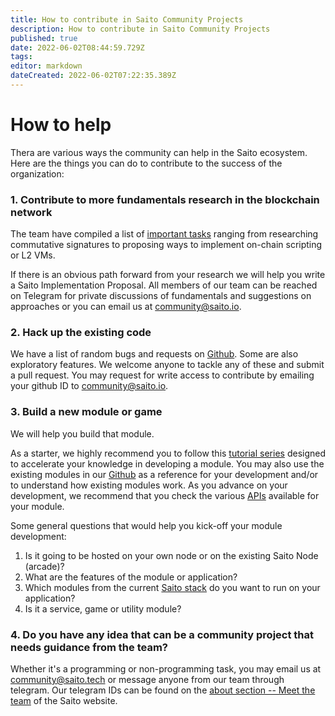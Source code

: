 ```yaml
---
title: How to contribute in Saito Community Projects
description: How to contribute in Saito Community Projects
published: true
date: 2022-06-02T08:44:59.729Z
tags: 
editor: markdown
dateCreated: 2022-06-02T07:22:35.389Z
---
```


# How to help

Thera are various ways the community can help in the Saito ecosystem. Here are the things you can do to contribute to the success of the organization:

### **1.	Contribute to more fundamentals research in the blockchain network**

The team have compiled a list of [important tasks](/community/tasks) ranging from researching commutative signatures to proposing ways to implement on-chain scripting or L2 VMs. 

If there is an obvious path forward from your research we will help you write a Saito Implementation Proposal. All members of our team can be reached on Telegram for private discussions of fundamentals and suggestions on approaches or you can email us at community@saito.io.

### **2. Hack up the existing code**

We have a list of random bugs and requests on [Github](https://github.com/orgs/SaitoTech/projects/8). Some are also exploratory features. We welcome anyone to tackle any of these and submit a pull request. You may request for write access to contribute by emailing your github ID to community@saito.io.

### **3. Build a new module or game**

We will help you build that module.

As a starter, we highly recommend you to follow this [tutorial series](/tech/tutorials) designed to accelerate your knowledge in developing a module. You may also use the existing modules in our [Github](https://github.com/SaitoTech/saito-lite-rust/tree/master/mods) as a reference for your development and/or to understand how existing modules work. As you advance on your development, we recommend that you check the various [APIs](/tech/applications) available for your module.

Some general questions that would help you kick-off your module development:
1. Is it going to be hosted on your own node or on the existing Saito Node (arcade)?
2. What are the features of the module or application?
3. Which modules from the current [Saito stack](https://github.com/SaitoTech/saito-lite-rust/tree/master/mods) do you want to run on your application?
4. Is it a service, game or utility module?

### 4. **Do you have any idea that can be a community project that needs guidance from the team?**

Whether it's a programming or non-programming task, you may email us at community@saito.tech or message anyone from our team through telegram. Our telegram IDs can be found on the [about section -- Meet the team](https://saito.tech/about/) of the Saito website.